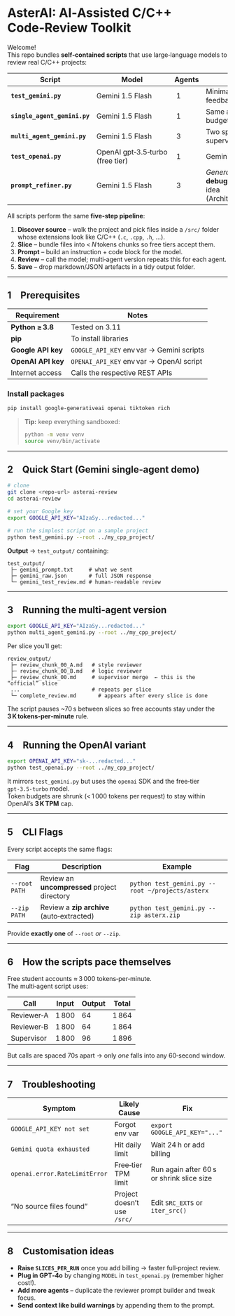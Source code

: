 # AsterAI: AI‑Assisted C/C++ Code‑Review Toolkit

Welcome!  
This repo bundles **self‑contained scripts** that use large‑language models to review real C/C++ projects:

| Script | Model | Agents | Focus |
|--------|-------|--------|-------|
| **`test_gemini.py`** | Gemini 1.5 Flash | 1 | Minimal “send a slice & get feedback” demo |
| **`single_agent_gemini.py`** | Gemini 1.5 Flash | 1 | Same as above but tweaked token budgets / file layout |
| **`multi_agent_gemini.py`** | Gemini 1.5 Flash | 3 | Two specialised reviewers + one supervisor |
| **`test_openai.py`** | OpenAI gpt‑3.5‑turbo (free tier) | 1 | Gemini‑equivalent built on OpenAI |
| **`prompt_refiner.py`** | Gemini 1.5 Flash | 3 | *Generates* a crystal‑clear C/C++ **debugging prompt** from a rough idea (Architect + Challenger + Supervisor) |

All scripts perform the same **five‑step pipeline**:

1. **Discover source** – walk the project and pick files inside a `/src/` folder whose extensions look like C/C++ (`.c`, `.cpp`, `.h`, …).  
2. **Slice** – bundle files into < *N* tokens chunks so free tiers accept them.  
3. **Prompt** – build an instruction + code block for the model.  
4. **Review** – call the model; multi‑agent version repeats this for each agent.  
5. **Save** – drop markdown/JSON artefacts in a tidy output folder.

---

## 1 Prerequisites

| Requirement | Notes |
|-------------|-------|
| **Python ≥ 3.8** | Tested on 3.11 |
| **pip** | To install libraries |
| **Google API key** | `GOOGLE_API_KEY` env var → Gemini scripts |
| **OpenAI API key** | `OPENAI_API_KEY` env var → OpenAI script |
| Internet access | Calls the respective REST APIs |

### Install packages

```bash
pip install google-generativeai openai tiktoken rich
```

> **Tip:** keep everything sandboxed:
> ```bash
> python -m venv venv
> source venv/bin/activate
> ```

---

## 2 Quick Start (Gemini single‑agent demo)

```bash
# clone
git clone <repo-url> asterai-review
cd asterai-review

# set your Google key
export GOOGLE_API_KEY="AIzaSy...redacted..."

# run the simplest script on a sample project
python test_gemini.py --root ../my_cpp_project/
```

**Output** → `test_output/` containing:

```
test_output/
 ├─ gemini_prompt.txt     # what we sent
 ├─ gemini_raw.json       # full JSON response
 └─ gemini_test_review.md # human‑readable review
```

---

## 3 Running the multi‑agent version

```bash
export GOOGLE_API_KEY="AIzaSy...redacted..."
python multi_agent_gemini.py --root ../my_cpp_project/
```

Per slice you’ll get:

```
review_output/
 ├─ review_chunk_00_A.md   # style reviewer
 ├─ review_chunk_00_B.md   # logic reviewer
 ├─ review_chunk_00.md     # supervisor merge  ← this is the “official” slice
 ...                       # repeats per slice
 └─ complete_review.md       # appears after every slice is done
```

The script pauses ~70 s between slices so free accounts stay under the **3 K tokens‑per‑minute** rule.

---

## 4 Running the OpenAI variant

```bash
export OPENAI_API_KEY="sk-...redacted..."
python test_openai.py --root ../my_cpp_project/
```

It mirrors `test_gemini.py` but uses the `openai` SDK and the free‑tier `gpt‑3.5‑turbo` model.  
Token budgets are shrunk (< 1 000 tokens per request) to stay within OpenAI’s **3 K TPM** cap.

---

## 5 CLI Flags

Every script accepts the same flags:

| Flag | Description | Example |
|------|-------------|---------|
| `--root PATH` | Review an **uncompressed** project directory | `python test_gemini.py --root ~/projects/asterx` |
| `--zip PATH`  | Review a **zip archive** (auto‑extracted) | `python test_gemini.py --zip asterx.zip` |

Provide **exactly one** of `--root` *or* `--zip`.

---

## 6 How the scripts pace themselves

Free student accounts ≈ 3 000 tokens‑per‑minute.  
The multi‑agent script uses:

| Call | Input | Output | Total |
|------|-------|--------|-------|
| Reviewer‑A | 1 800 | 64 | 1 864 |
| Reviewer‑B | 1 800 | 64 | 1 864 |
| Supervisor | 1 800 | 96 | 1 896 |

But calls are spaced 70s apart → only *one* falls into any 60‑second window.

---

## 7 Troubleshooting

| Symptom | Likely Cause | Fix |
|---------|--------------|-----|
| `GOOGLE_API_KEY not set` | Forgot env var | `export GOOGLE_API_KEY="..."` |
| `Gemini quota exhausted` | Hit daily limit | Wait 24 h or add billing |
| `openai.error.RateLimitError` | Free‑tier TPM limit | Run again after 60 s or shrink slice size |
| “No source files found” | Project doesn’t use `/src/` | Edit `SRC_EXTS` or `iter_src()` |

---

## 8 Customisation ideas

* **Raise `SLICES_PER_RUN`** once you add billing → faster full‑project review.  
* **Plug in GPT‑4o** by changing `MODEL` in `test_openai.py` (remember higher cost!).  
* **Add more agents** – duplicate the reviewer prompt builder and tweak focus.  
* **Send context like build warnings** by appending them to the prompt.

